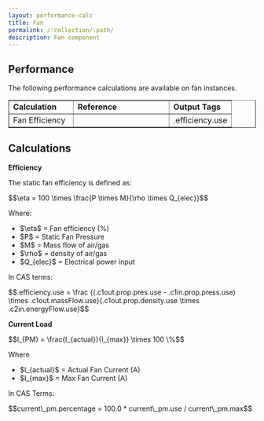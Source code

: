 ```yaml
---
layout: performance-calc
title: Fan
permalink: /:collection/:path/
description: Fan component
---
```



<div class="section" id="performance">
<h2>Performance<a class="headerlink" href="#performance" title="Permalink to this headline"></a></h2>
<p>The following performance calculations are available on fan instances.</p>
<table border="1" class="docutils">
<colgroup>
<col width="29%">
<col width="43%">
<col width="29%">
</colgroup>
<tbody valign="top">
<tr class="row-odd"><td><strong>Calculation</strong></td>
<td><strong>Reference</strong></td>
<td><strong>Output Tags</strong></td>
</tr>
<tr class="row-even"><td>Fan Efficiency</td>
<td>&nbsp;</td>
<td>.efficiency.use</td>
</tr>
</tbody>
</table>
</div>


<div class="section" id="calculations">
<h2>Calculations<a class="headerlink" href="#calculations" title="Permalink to this headline"></a></h2>
<p><strong>Efficiency</strong></p>
<p>The static fan efficiency is defined as:</p>
<div class="math">
<p><span class="math">$$\eta = 100 \times \frac{P \times M}{\rho \times Q_{elec}}$$</span></p>
</div><p>Where:</p>
<ul class="simple">
<li><span class="math">$\eta$</span> = Fan efficiency (%)</li>
<li><span class="math">$P$</span> = Static Fan Pressure</li>
<li><span class="math">$M$</span> = Mass flow of air/gas</li>
<li><span class="math">$\rho$</span> = density of air/gas</li>
<li><span class="math">$Q_{elec}$</span> = Electrical power input</li>
</ul>
<p>In CAS terms:</p>
<div class="math">
<p><span class="math">$$.efficiency.use = \frac {(.c1out.prop.pres.use - .c1in.prop.press.use) \times .c1out.massFlow.use}{.c1out.prop.density.use \times .c2in.energyFlow.use}$$</span></p>
</div><p><strong>Current Load</strong></p>
<div class="math">
<p><span class="math">$$I_{PM} = \frac{I_{actual}}{I_{max}} \times 100 \%$$</span></p>
</div><p>Where</p>
<ul class="simple">
<li><span class="math">$I_{actual}$</span> = Actual Fan Current (A)</li>
<li><span class="math">$I_{max}$</span> = Max Fan Current (A)</li>
</ul>
<p>In CAS Terms:</p>
<div class="math">
<p><span class="math">$$current\_pm.percentage = 100.0 * current\_pm.use / current\_pm.max$$</span></p>
</div></div>

